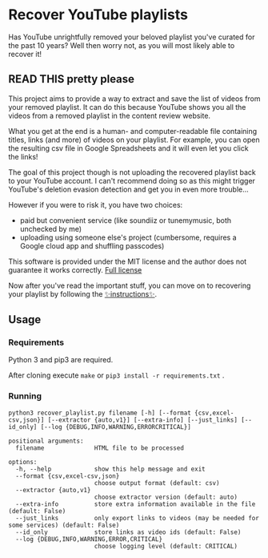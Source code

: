 # Recover YouTube playlists

Has YouTube unrightfully removed your beloved playlist you've curated for the past 10 years?
Well then worry not, as you will most likely able to recover it!

## READ THIS pretty please

This project aims to provide a way to extract and save the list of videos from your removed playlist. It can do this because YouTube shows you all the videos from a removed playlist in the content review website.

What you get at the end is a human- and computer-readable file containing titles, links (and more) of videos on your playlist. For example, you can open the resulting csv file in Google Spreadsheets and it will even let you click the links!

The goal of this project though is not uploading the recovered playlist back to your YouTube account. I can't recommend doing so as this might trigger YouTube's deletion evasion detection and get you in even more trouble...

However if you were to risk it, you have two choices:
- paid but convenient service (like soundiiz or tunemymusic, both unchecked by me)
- uploading using someone else's project (cumbersome, requires a Google cloud app and shuffling passcodes)

This software is provided under the MIT license and the author does not guarantee it works correctly. [Full license](LICENSE)

Now after you've read the important stuff, you can move on to recovering your playlist by following the [✨instructions✨](docs/instructions.md).

## Usage
### Requirements
Python 3 and pip3 are required.

After cloning execute `make` or `pip3 install -r requirements.txt`
.
### Running 
```
python3 recover_playlist.py filename [-h] [--format {csv,excel-csv,json}] [--extractor {auto,v1}] [--extra-info] [--just_links] [--id_only] [--log {DEBUG,INFO,WARNING,ERRORCRITICAL}]

positional arguments:
  filename              HTML file to be processed

options:
  -h, --help            show this help message and exit
  --format {csv,excel-csv,json}
                        choose output format (default: csv)
  --extractor {auto,v1}
                        choose extractor version (default: auto)
  --extra-info          store extra information available in the file (default: False)
  --just_links          only export links to videos (may be needed for some services) (default: False)
  --id_only             store links as video ids (default: False)
  --log {DEBUG,INFO,WARNING,ERROR,CRITICAL}
                        choose logging level (default: CRITICAL)
```

